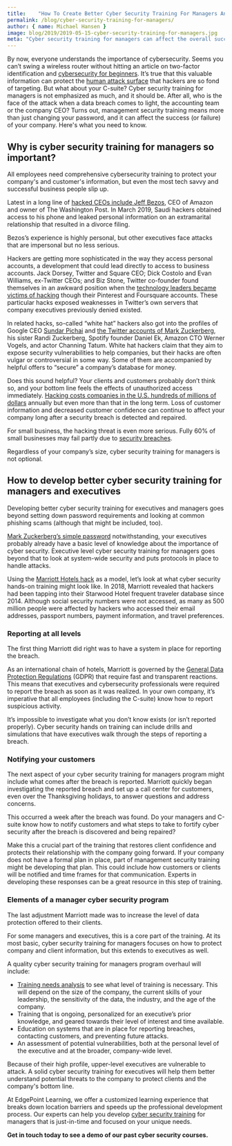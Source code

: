 ```yaml
---
title:    "How To Create Better Cyber Security Training For Managers And Your C-Suite"
permalink: /blog/cyber-security-training-for-managers/
author: { name: Michael Hansen }
image: blog/2019/2019-05-15-cyber-security-training-for-managers.jpg
meta: "Cyber security training for managers can affect the overall success (or failure) of your company. Here's what you need to know."
---
```


By now, everyone understands the importance of cybersecurity. Seems you can’t swing a wireless router without hitting an article on two-factor identification and [cybersecurity for beginners](/blog/cyber-security-training-for-beginners/). It’s true that this valuable information can protect the [human attack surface](https://www.csoonline.com/article/3149510/security/the-human-attack-surface-counting-it-all-up.html) that hackers are so fond of targeting. But what about your C-suite? Cyber security training for managers is not emphasized as much, and it should be. After all, who is the face of the attack when a data breach comes to light, the accounting team or the company CEO? Turns out, management security training means more than just changing your password, and it can affect the success (or failure) of your company. Here's what you need to know.

## Why is cyber security training for managers so important?

All employees need comprehensive cybersecurity training to protect your company's and customer's information, but even the most tech savvy and successful business people slip up.

Latest in a long line of [hacked CEOs include Jeff Bezos](https://www.theguardian.com/technology/2019/mar/31/saudis-hacked-amazons-jeff-bezos-phone-claims-security-chief-jamal-khashoggi-mohammed-bin-salman), CEO of Amazon and owner of The Washington Post. In March 2019, Saudi hackers obtained access to his phone and leaked personal information on an extramarital relationship that resulted in a divorce filing.

Bezos’s experience is highly personal, but other executives face attacks that are impersonal but no less serious.

Hackers are getting more sophisticated in the way they access personal accounts, a development that could lead directly to access to business accounts. Jack Dorsey, Twitter and Square CEO; Dick Costolo and Evan Williams, ex-Twitter CEOs; and Biz Stone, Twitter co-founder found themselves in an awkward position when the [technology leaders became victims of hacking](http://fortune.com/2016/07/09/jack-dorsey-ourmine-hackers/) though their Pinterest and Foursquare accounts. These particular hacks exposed weaknesses in Twitter’s own servers that company executives previously denied existed.

In related hacks, so-called “white hat” hackers also got into the profiles of Google CEO [Sundar Pichai](http://fortune.com/2016/06/27/google-ceo-sundar-pichai/) and [the Twitter accounts of Mark Zuckerberg](http://fortune.com/2016/06/06/mark-zuckerberg-accounts-hacked/), his sister Randi Zuckerberg, Spotify founder Daniel Ek, Amazon CTO Werner Vogels, and actor Channing Tatum. White hat hackers claim that they aim to expose security vulnerabilities to help companies, but their hacks are often vulgar or controversial in some way. Some of them are accompanied by helpful offers to “secure” a company’s database for money.

Does this sound helpful? Your clients and customers probably don’t think so, and your bottom line feels the effects of unauthorized access immediately. [Hacking costs companies in the U.S. hundreds of millions of dollars](https://www.csoonline.com/article/3227065/cyber-attacks-cost-us-enterprises-13-million-on-average-in-2017.html) annually but even more than that in the long term. Loss of customer information and decreased customer confidence can continue to affect your company long after a security breach is detected and repaired.

For small business, the hacking threat is even more serious. Fully 60% of small businesses may fail partly due to [security breaches](https://www.inc.com/thomas-koulopoulos/the-biggest-risk-to-your-business-cant-be-eliminated-heres-how-you-can-survive-i.html).

Regardless of your company’s size, cyber security training for managers is not optional.

## How to develop better cyber security training for managers and executives

Developing better cyber security training for executives and managers goes beyond setting down password requirements and looking at common phishing scams (although that might be included, too).

[Mark Zuckerberg’s simple password](https://www.vanityfair.com/news/2016/06/mark-zuckerberg-terrible-password-revealed-in-hack) notwithstanding, your executives probably already have a basic level of knowledge about the importance of cyber security. Executive level cyber security training for managers goes beyond that to look at system-wide security and puts protocols in place to handle attacks.

Using the [Marriott Hotels hack](https://chiefexecutive.net/marriott-when-bad-things-happen-to-good-companies/) as a model, let’s look at what cyber security hands-on training might look like. In 2018, Marriott revealed that hackers had been tapping into their Starwood Hotel frequent traveler database since 2014. Although social security numbers were not accessed, as many as 500 million people were affected by hackers who accessed their email addresses, passport numbers, payment information, and travel preferences.

### Reporting at all levels

The first thing Marriott did right was to have a system in place for reporting the breach.

As an international chain of hotels, Marriott is governed by the [General Data Protection Regulations](https://en.wikipedia.org/wiki/General_Data_Protection_Regulation) (GDPR) that require fast and transparent reactions. This means that executives and cybersecurity professionals were required to report the breach as soon as it was realized. In your own company, it’s imperative that all employees (including the C-suite) know how to report suspicious activity.

It’s impossible to investigate what you don’t know exists (or isn’t reported properly). Cyber security hands on training can include drills and simulations that have executives walk through the steps of reporting a breach.

### Notifying your customers

The next aspect of your cyber security training for managers program might include what comes after the breach is reported. Marriott quickly began investigating the reported breach and set up a call center for customers, even over the Thanksgiving holidays, to answer questions and address concerns.

This occurred a week after the breach was found. Do your managers and C-suite know how to notify customers and what steps to take to fortify cyber security after the breach is discovered and being repaired?

Make this a crucial part of the training that restores client confidence and protects their relationship with the company going forward. If your company does not have a formal plan in place, part of management security training might be developing that plan. This could include how customers or clients will be notified and time frames for that communication. Experts in developing these responses can be a great resource in this step of training.

### Elements of a manager cyber security program

The last adjustment Marriott made was to increase the level of data protection offered to their clients.

For some managers and executives, this is a core part of the training. At its most basic, cyber security training for managers focuses on how to protect company and client information, but this extends to executives as well.

A quality cyber security training for managers program overhaul will include:

* [Training needs analysis](/blog/training-needs-analysis/) to see what level of training is necessary. This will depend on the size of the company, the current skills of your leadership, the sensitivity of the data, the industry, and the age of the company.
* Training that is ongoing, personalized for an executive’s prior knowledge, and geared towards their level of interest and time available.
* Education on systems that are in place for reporting breaches, contacting customers, and preventing future attacks.
* An assessment of potential vulnerabilities, both at the personal level of the executive and at the broader, company-wide level.

Because of their high profile, upper-level executives are vulnerable to attack. A solid cyber security training for executives will help them better understand potential threats to the company to protect clients and the company's bottom line.

At EdgePoint Learning, we offer a customized learning experience that breaks down location barriers and speeds up the professional development process. Our experts can help you develop [cyber security training](/blog/cyber-security-training/) for managers that is just-in-time and focused on your unique needs.

<strong>Get in touch today to see a demo of our past cyber security courses.</strong>
